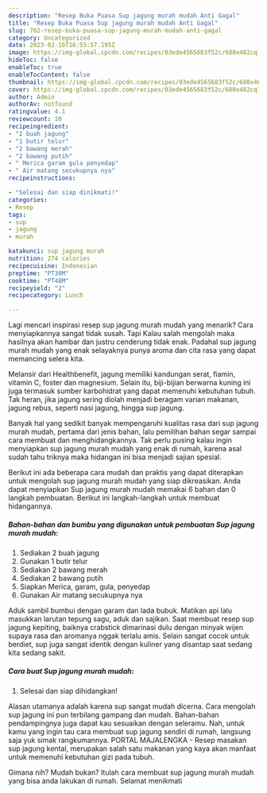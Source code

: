 ```yaml
---
description: "Resep Buka Puasa Sup jagung murah mudah Anti Gagal"
title: "Resep Buka Puasa Sup jagung murah mudah Anti Gagal"
slug: 762-resep-buka-puasa-sup-jagung-murah-mudah-anti-gagal
category: Uncategorized
date: 2023-02-16T16:53:57.195Z
image: https://img-global.cpcdn.com/recipes/03ede4565683f52c/680x482cq70/sup-jagung-murah-mudah-foto-resep-utama.jpg
hideToc: false
enableToc: true
enableTocContent: false
thumbnail: https://img-global.cpcdn.com/recipes/03ede4565683f52c/680x482cq70/sup-jagung-murah-mudah-foto-resep-utama.jpg
cover: https://img-global.cpcdn.com/recipes/03ede4565683f52c/680x482cq70/sup-jagung-murah-mudah-foto-resep-utama.jpg
author: Admin
authorAv: notfound
ratingvalue: 4.1
reviewcount: 10
recipeingredient:
- "2 buah jagung"
- "1 butir telur"
- "2 bawang merah"
- "2 bawang putih"
- " Merica garam gula penyedap"
- " Air matang secukupnya nya"
recipeinstructions:

- "Selesai dan siap dinikmati!"
categories:
- Resep
tags:
- sup
- jagung
- murah

katakunci: sup jagung murah 
nutrition: 274 calories
recipecuisine: Indonesian
preptime: "PT30M"
cooktime: "PT48M"
recipeyield: "2"
recipecategory: Lunch

---
```



Lagi mencari inspirasi resep sup jagung murah mudah yang menarik? Cara menyiapkannya sangat tidak susah. Tapi Kalau salah mengolah maka hasilnya akan hambar dan justru cenderung tidak enak. Padahal sup jagung murah mudah yang enak selayaknya punya aroma dan cita rasa yang dapat memancing selera kita.


Melansir dari Healthbenefit, jagung memiliki kandungan serat, fiamin, vitamin C, foster dan magnesium. Selain itu, biji-bijian berwarna kuning ini juga termasuk sumber karbohidrat yang dapat memenuhi kebutuhan tubuh. Tak heran, jika jagung sering diolah menjadi beragam varian makanan, jagung rebus, seperti nasi jagung, hingga sup jagung.

Banyak hal yang sedikit banyak mempengaruhi kualitas rasa dari sup jagung murah mudah, pertama dari jenis bahan, lalu pemilihan bahan segar sampai cara membuat dan menghidangkannya. Tak perlu pusing kalau ingin menyiapkan sup jagung murah mudah yang enak di rumah, karena asal sudah tahu triknya maka hidangan ini bisa menjadi sajian spesial.


Berikut ini ada beberapa cara mudah dan praktis yang dapat diterapkan untuk mengolah sup jagung murah mudah yang siap dikreasikan. Anda dapat menyiapkan Sup jagung murah mudah memakai 6 bahan dan 0 langkah pembuatan. Berikut ini langkah-langkah untuk membuat hidangannya.

<!--inarticleads1-->

##### Bahan-bahan dan bumbu yang digunakan untuk pembuatan Sup jagung murah mudah:

1. Sediakan 2 buah jagung
1. Gunakan 1 butir telur
1. Sediakan 2 bawang merah
1. Sediakan 2 bawang putih
1. Siapkan  Merica, garam, gula, penyedap
1. Gunakan  Air matang secukupnya nya


Aduk sambil bumbui dengan garam dan lada bubuk. Matikan api lalu masukkan larutan tepung sagu, aduk dan sajikan. Saat membuat resep sup jagung kepiting, baiknya crabstick dimarinasi dulu dengan minyak wijen supaya rasa dan aromanya nggak terlalu amis. Selain sangat cocok untuk berdiet, sup juga sangat identik dengan kuliner yang disantap saat sedang kita sedang sakit. 

<!--inarticleads2-->

##### Cara buat Sup jagung murah mudah:


1. Selesai dan siap dihidangkan!

Alasan utamanya adalah karena sup sangat mudah dicerna. Cara mengolah sup jagung ini pun terbilang gampang dan mudah. Bahan-bahan pendampingnya juga dapat kau sesuaikan dengan seleramu. Nah, untuk kamu yang ingin tau cara membuat sup jagung sendiri di rumah, langsung saja yuk simak rangkumannya. PORTAL MAJALENGKA - Resep masakan sup jagung kental, merupakan salah satu makanan yang kaya akan manfaat untuk memenuhi kebutuhan gizi pada tubuh. 

Gimana nih? Mudah bukan? Itulah cara membuat sup jagung murah mudah yang bisa anda lakukan di rumah. Selamat menikmati

